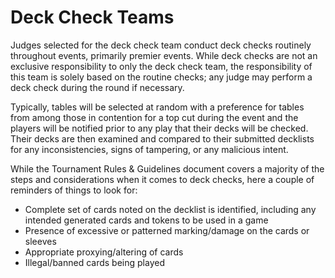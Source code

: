 # Deck Check Teams

Judges selected for the deck check team conduct deck checks routinely throughout events, primarily premier events. While deck checks are not an exclusive responsibility to only the deck check team, the responsibility of this team is solely based on the routine checks; any judge may perform a deck check during the round if necessary.

Typically, tables will be selected at random with a preference for tables from among those in contention for a top cut during the event and the players will be notified prior to any play that their decks will be checked. Their decks are then examined and compared to their submitted decklists for any inconsistencies, signs of tampering, or any malicious intent.

While the Tournament Rules & Guidelines document covers a majority of the steps and considerations when it comes to deck checks, here a couple of reminders of things to look for:

* Complete set of cards noted on the decklist is identified, including any intended generated cards and tokens to be used in a game
* Presence of excessive or patterned marking/damage on the cards or sleeves
* Appropriate proxying/altering of cards
* Illegal/banned cards being played
